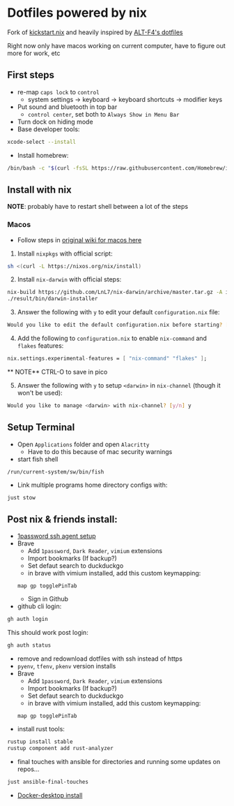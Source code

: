 # Dotfiles powered by nix


Fork of [kickstart.nix](https://github.com/ALT-F4-LLC/kickstart.nix) and heavily inspired by
[ALT-F4's dotfiles](https://github.com/ALT-F4-LLC/dotfiles-nixos)

Right now only have macos working on current computer, have to figure out more for work, etc

## First steps
- re-map `caps lock` to `control`
    - system settings -> keyboard -> keyboard shortcuts -> modifier keys
- Put sound and bluetooth in top bar
    - `control center`, set both to `Always Show in Menu Bar`
- Turn dock on hiding mode
- Base developer tools:
```zsh
xcode-select --install
```
- Install homebrew:
```zsh
/bin/bash -c "$(curl -fsSL https://raw.githubusercontent.com/Homebrew/install/HEAD/install.sh)"
```

## Install with nix

**NOTE**: probably have to restart shell between a lot of the steps

### Macos
- Follow steps in [original wiki for macos here](/docs/OG_README.md)

1. Install `nixpkgs` with official script:

```bash
sh <(curl -L https://nixos.org/nix/install)
```

2. Install `nix-darwin` with official steps:

```bash
nix-build https://github.com/LnL7/nix-darwin/archive/master.tar.gz -A installer
./result/bin/darwin-installer
```

3. Answer the following with `y` to edit your default `configuration.nix` file:

```bash
Would you like to edit the default configuration.nix before starting? [y/n] y
```

4. Add the following to `configuration.nix` to enable `nix-command` and `flakes` features:

```nix
nix.settings.experimental-features = [ "nix-command" "flakes" ];
```
** NOTE** CTRL-O to save in pico

5. Answer the following with `y` to setup `<darwin>` in `nix-channel` (though it won't be used):

```bash
Would you like to manage <darwin> with nix-channel? [y/n] y
```

## Setup Terminal
- Open `Applications` folder and open `Alacritty`
    - Have to do this because of mac security  warnings
- start fish shell
```fish
/run/current-system/sw/bin/fish
```
- Link multiple programs home directory configs with:
```zsh
just stow
```

## Post nix & friends install:
- [1password ssh agent setup](https://developer.1password.com/docs/ssh/get-started/#step-3-turn-on-the-1password-ssh-agent)
- Brave
    - Add `1password`, `Dark Reader`, `vimium` extensions
    - Import bookmarks (If backup?)
    - Set defaut search to duckduckgo
    - in brave with vimium installed, add this custom keymapping:
    ```
    map gp togglePinTab
    ```
    - Sign in Github
- github cli login:
```zsh
gh auth login
```
This should work post login:
```zsh
gh auth status
```
- remove and redownload dotfiles with ssh instead of https
- `pyenv`, `tfenv`, `pkenv` version installs
- Brave
    - Add `1password`, `Dark Reader`, `vimium` extensions
    - Import bookmarks (If backup?)
    - Set defaut search to duckduckgo
    - in brave with vimium installed, add this custom keymapping:
    ```
    map gp togglePinTab
    ```
- install rust tools:
```zsh
rustup install stable
rustup component add rust-analyzer
```
- final touches with ansible for directories and running some updates on repos...
```zsh
just ansible-final-touches
```
- [Docker-desktop install](https://docs.docker.com/desktop/install/mac-install/)
